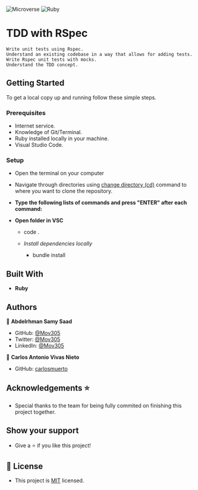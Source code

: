 ![Microverse](https://img.shields.io/badge/Microverse-blueviolet) ![Ruby](https://img.shields.io/badge/-Ruby-red)

# TDD with RSpec


    Write unit tests using Rspec.
    Understand an existing codebase in a way that allows for adding tests.
    Write Rspec unit tests with mocks.
    Understand the TDD concept.


## Getting Started

To get a local copy up and running follow these simple steps.

### Prerequisites

- Internet service.
- Knowledge of Git/Terminal.
- Ruby installed locally in your machine.
- Visual Studio Code.

### Setup

- Open the terminal on your computer
- Navigate through directories using [change directory (cd)](https://www.howtogeek.com/659411/how-to-change-directories-in-command-prompt-on-windows-10) command to where you want to clone the repository.

- **Type the following lists of commands and press "ENTER" after each command:**

- **Open folder in VSC**

  - code .

  - _Install dependencies locally_
    - bundle install

## Built With

- **Ruby**

## Authors

👤 **Abdelrhman Samy Saad**

- GitHub: [@Mov305](https://github.com/Mov305)
- Twitter: [@Mov305](https://twitter.com/Mov_abd)
- LinkedIn: [@Mov305](https://www.linkedin.com/in/abdelrhman-samy-80b14b215/)

👤 **Carlos Antonio Vivas Nieto**

- GitHub: [carlosmuerto](https://github.com/carlosmuerto)

## Acknowledgements ⭐️

- Special thanks to the team for being fully commited on finishing this project together.

## Show your support

- Give a ⭐️ if you like this project!

## 📝 License

- This project is [MIT](./LICENSE) licensed.

